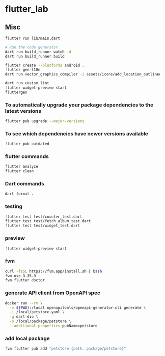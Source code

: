 # flutter_lab

## Misc

```sh
flutter run lib/main.dart

# Run the code generator
dart run build_runner watch -d
dart run build_runner build

flutter create --platforms android .
flutter gen-l10n
dart run vector_graphics_compiler -i assets/icons/add_location_outlined.svg -o assets/icons/add_location_outlined.svg.vec

dart run custom_lint
flutter widget-preview start
fluttergen
```

### To automatically upgrade your package dependencies to the latest versions

```sh
flutter pub upgrade --major-versions
```

### To see which dependencies have newer versions available

```sh
flutter pub outdated
```

### flutter commands

```sh
flutter analyze
flutter clean
```

### Dart commands

```sh
dart format .
```

### testing

```sh
flutter test test/counter_test.dart
flutter test test/fetch_album_test.dart
flutter test test/widget_test.dart
```

### preview

```sh
flutter widget-preview start
```

### fvm

```sh
curl -fsSL https://fvm.app/install.sh | bash
fvm use 3.35.0
fvm flutter doctor
```

### generate API client from OpenAPI spec

```sh
docker run --rm \
  -v ${PWD}:/local openapitools/openapi-generator-cli generate \
  -i /local/petstore.yaml \
  -g dart-dio \
  -o /local/package/petstore \
  --additional-properties pubName=petstore
```

### add local package

```sh
fvm flutter pub add "petstore:{path: package/petstore}"
```
